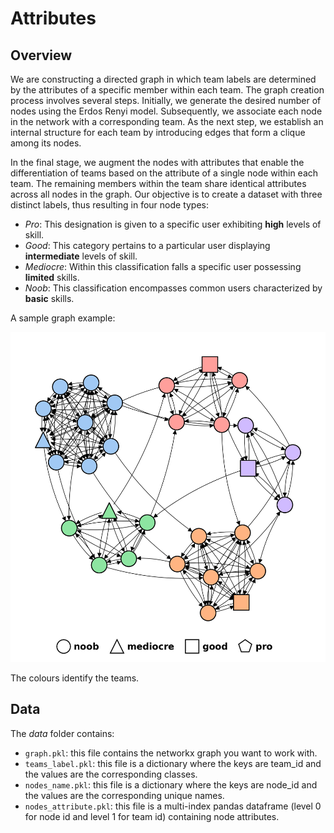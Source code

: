 # Attributes

## Overview

We are constructing a directed graph in which team labels are determined by the attributes of a specific member within each team. The graph creation process involves several steps. Initially, we generate the desired number of nodes using the Erdos Renyi model. Subsequently, we associate each node in the network with a corresponding team. As the next step, we establish an internal structure for each team by introducing edges that form a clique among its nodes.

In the final stage, we augment the nodes with attributes that enable the differentiation of teams based on the attribute of a single node within each team. The remaining members within the team share identical attributes across all nodes in the graph. Our objective is to create a dataset with three distinct labels, thus resulting in four node types:

- *Pro*: This designation is given to a specific user exhibiting **high** levels of skill.
- *Good*: This category pertains to a particular user displaying **intermediate** levels of skill.
- *Mediocre*: Within this classification falls a specific user possessing **limited** skills.
- *Noob*: This classification encompasses common users characterized by **basic** skills.

A sample graph example:

<p align="center">
  <img src="./data/attributes.png" width="600">
</p>

The colours identify the teams.

## Data

The *data* folder contains:

- ```graph.pkl```: this file contains the networkx graph you want to work with.
- ```teams_label.pkl```: this file is a dictionary where the keys are team_id and the values are the corresponding classes.
- ```nodes_name.pkl```: this file is a dictionary where the keys are node_id and the values are the corresponding unique names.
- ```nodes_attribute.pkl```: this file is a multi-index pandas dataframe (level 0 for node id and level 1 for team id) containing node attributes.

